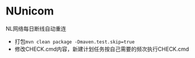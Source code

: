 # NUnicom
NL网络每日断线自动重连

+ 打包`mvn clean package -Dmaven.test.skip=true`
+ 修改CHECK.cmd内容，新建计划任务按自己需要的频次执行CHECK.cmd

